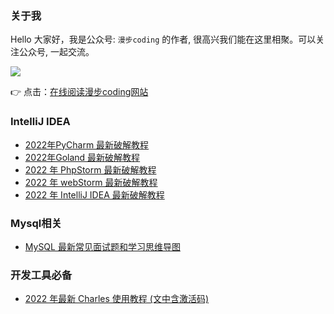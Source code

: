 ### 关于我

Hello 大家好，我是公众号: `漫步coding` 的作者, 很高兴我们能在这里相聚。可以关注公众号, 一起交流。


![](https://images.xiaozhuanlan.com/uploads/photo/2022/5cb0c91e-fd83-4a04-8df6-65fb602b3834.png)

👉 点击：[在线阅读漫步coding网站](https://easyhappy.github.io/travel-coding/mysql/MySQL%E6%9C%80%E6%96%B0%E9%9D%A2%E8%AF%95%E9%A2%98%E5%8F%8A%E6%80%9D%E7%BB%B4%E5%AF%BC%E5%9B%BE.html)

### IntelliJ IDEA

- [2022年PyCharm 最新破解教程](./docs/idea/PyCharm最新破解教程.md)
- [2022年Goland 最新破解教程](./docs/idea/Goland最新破解教程.md)
- [2022 年 PhpStorm 最新破解教程](./docs/idea/PhpStorm最新破解教程.md)
- [2022 年 webStorm 最新破解教程](./docs/idea/webStorm最新破解教程.md)
- [2022 年 IntelliJ IDEA 最新破解教程](./docs/idea/IntelliJIDEA最新破解教程.md)

### Mysql相关

- [MySQL 最新常见面试题和学习思维导图](./docs/mysql/MySQL最新面试题及思维导图.md)


### 开发工具必备

- [2022 年最新 Charles 使用教程 (文中含激活码)](./docs/tools/最新Charles使用教程(文中含激活码).md)